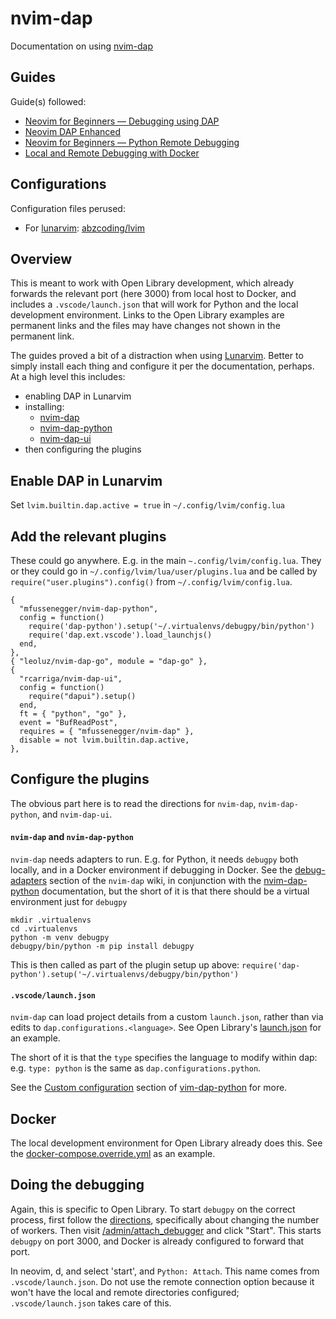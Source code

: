 # nvim-dap

Documentation on using [nvim-dap](https://github.com/mfussenegger/nvim-dap)

## Guides

Guide(s) followed:
- [Neovim for Beginners — Debugging using DAP](https://alpha2phi.medium.com/neovim-for-beginners-debugging-using-dap-44626a767f57)
- [Neovim DAP Enhanced](https://alpha2phi.medium.com/neovim-dap-enhanced-ebc730ff498b)
- [Neovim for Beginners — Python Remote Debugging](https://alpha2phi.medium.com/neovim-for-beginners-python-remote-debugging-7dac13e2a469)
- [Local and Remote Debugging with Docker](https://github.com/mfussenegger/nvim-dap/wiki/Local-and-Remote-Debugging-with-Docker)

## Configurations

Configuration files perused:
- For [lunarvim](https://www.lunarvim.org): [abzcoding/lvim](https://github.com/abzcoding/lvim/blob/58e6014259937ee99579e9077bb63fdc8a3f1caa/lua/user/dap.lua#L212)

## Overview

This is meant to work with Open Library development, which already forwards the relevant port (here 3000) from local host to Docker, and includes a `.vscode/launch.json` that will work for Python and the local development environment. Links to the Open Library examples are permanent links and the files may have changes not shown in the permanent link.

The guides proved a bit of a distraction when using [Lunarvim](https://www.lunarvim.org). Better to simply install each thing and configure it per the documentation, perhaps. At a high level this includes:
- enabling DAP in Lunarvim
- installing:
  - [nvim-dap](https://github.com/mfussenegger/nvim-dap)
  - [nvim-dap-python](https://github.com/mfussenegger/nvim-dap-python)
  - [nvim-dap-ui](https://github.com/rcarriga/nvim-dap-ui)
- then configuring the plugins

## Enable DAP in Lunarvim

Set `lvim.builtin.dap.active = true` in `~/.config/lvim/config.lua`

## Add the relevant plugins

These could go anywhere. E.g. in the main `~.config/lvim/config.lua`.
They or they could go in `~/.config/lvim/lua/user/plugins.lua` and be called by `require("user.plugins").config()` from `~/.config/lvim/config.lua`.

    {
      "mfussenegger/nvim-dap-python",
      config = function()
        require('dap-python').setup('~/.virtualenvs/debugpy/bin/python')
        require('dap.ext.vscode').load_launchjs()
      end,
    },
    { "leoluz/nvim-dap-go", module = "dap-go" },
    {
      "rcarriga/nvim-dap-ui",
      config = function()
        require("dapui").setup()
      end,
      ft = { "python", "go" },
      event = "BufReadPost",
      requires = { "mfussenegger/nvim-dap" },
      disable = not lvim.builtin.dap.active,
    },

## Configure the plugins

The obvious part here is to read the directions for `nvim-dap`, `nvim-dap-python`, and `nvim-dap-ui`.

#### `nvim-dap` and `nvim-dap-python`

`nvim-dap` needs adapters to run. E.g. for Python, it needs `debugpy` both locally, and in a Docker environment if debugging in Docker. See the [debug-adapters](https://github.com/mfussenegger/nvim-dap/wiki/Debug-Adapter-installation#python) section of the `nvim-dap` wiki, in conjunction with the [nvim-dap-python](https://github.com/mfussenegger/nvim-dap-python) documentation, but the short of it is that there should be a virtual environment just for `debugpy`

    mkdir .virtualenvs
    cd .virtualenvs
    python -m venv debugpy
    debugpy/bin/python -m pip install debugpy

This is then called as part of the plugin setup up above: `require('dap-python').setup('~/.virtualenvs/debugpy/bin/python')`

#### `.vscode/launch.json`

`nvim-dap` can load project details from a custom `launch.json`, rather than via edits to `dap.configurations.<language>`. See Open Library's [launch.json](https://github.com/internetarchive/openlibrary/blob/6d10bb3cf441a2aed594f018fb150c4f477630f1/.vscode/launch.json) for an example.

The short of it is that the `type` specifies the language to modify within dap: e.g. `type: python` is the same as `dap.configurations.python`.

See the [Custom configuration](https://github.com/mfussenegger/nvim-dap-python#custom-configuration) section of [vim-dap-python](https://github.com/mfussenegger/nvim-dap-python) for more.

## Docker

The local development environment for Open Library already does this. See the [docker-compose.override.yml](https://github.com/internetarchive/openlibrary/blob/c0694cc6ad846b8b684edf78a4b087f64eecdf7e/docker-compose.override.yml) as an example.

## Doing the debugging

Again, this is specific to Open Library. To start `debugpy` on the correct process, first follow the [directions](https://github.com/internetarchive/openlibrary/wiki/Debugging), specifically about changing the number of workers.
Then visit [/admin/attach_debugger](http://localhost:8080/admin/attach_debugger) and click "Start". This starts `debugpy` on port 3000, and Docker is already configured to forward that port.

In neovim, <leader>d, and select 'start', and `Python: Attach`. This name comes from `.vscode/launch.json`. Do not use the remote connection option because it won't have the local and remote directories configured; `.vscode/launch.json` takes care of this.
